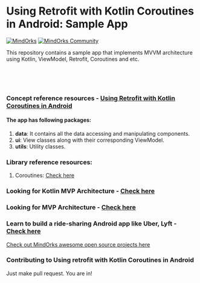 # Using Retrofit with Kotlin Coroutines in Android: Sample App
[![MindOrks](https://img.shields.io/badge/mindorks-opensource-blue.svg)](https://mindorks.com/open-source-projects)
[![MindOrks Community](https://img.shields.io/badge/join-community-blue.svg)](https://mindorks.com/join-community)

This repository contains a sample app that implements MVVM architecture using Kotlin, ViewModel, Retrofit, Coroutines and etc.
<p align="center">
  <img src="">
</p>
<br>
<br>

### Concept reference resources - [ Using Retrofit with Kotlin Coroutines in Android]()

#### The app has following packages:
1. **data**: It contains all the data accessing and manipulating components.
3. **ui**: View classes along with their corresponding ViewModel.
4. **utils**: Utility classes.

### Library reference resources:
1. Coroutines: [Check here](https://blog.mindorks.com/mastering-kotlin-coroutines-in-android-step-by-step-guide)

### Looking for Kotlin MVP Architecture - [Check here](https://github.com/MindorksOpenSource/android-kotlin-mvp-architecture)

### Looking for MVP Architecture - [Check here](https://github.com/MindorksOpenSource/android-mvp-architecture)

### Learn to build a ride-sharing Android app like Uber, Lyft - [Check here](https://github.com/MindorksOpenSource/ridesharing-uber-lyft-app)

[Check out MindOrks awesome open source projects here](https://mindorks.com/open-source-projects)

### Contributing to Using retrofit with Kotlin Coroutines in Android
Just make pull request. You are in!
